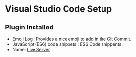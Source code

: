 # Visual Studio Code Setup #

## Plugin Installed #

* Emoji Log : Provides a nice emoji to add in the Git Commit.
* JavaScript (ES6) code snippets : ES6 Code snippents.
* Name: [Live Server](https://marketplace.visualstudio.com/items?itemName=ritwickdey.LiveServer)
